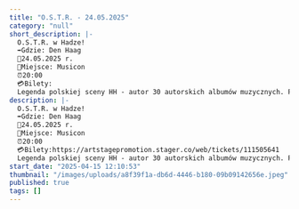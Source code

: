 ```yaml
---
title: "O.S.T.R. - 24.05.2025"
category: "null"
short_description: |-
  O.S.T.R. w Hadze!
  ➡️Gdzie: Den Haag
  📅24.05.2025 r.
  📍Miejsce: Musicon
  ⏰20:00
  💳Bilety:
  Legenda polskiej sceny HH - autor 30 autorskich albumów muzycznych. Posiadacz Diamentowej Płyty za album “Życie po śmierci”, a także 10 platynowych i 7 złotych płyt, w tym dwóch podwójnie platynowych. Pięciokrotny laureat Fryderyka - Nagrody Akademii Fonograficznej.
description: |-
  O.S.T.R. w Hadze!
  ➡️Gdzie: Den Haag
  📅24.05.2025 r.
  📍Miejsce: Musicon
  ⏰20:00
  💳Bilety:https://artstagepromotion.stager.co/web/tickets/111505641
  Legenda polskiej sceny HH - autor 30 autorskich albumów muzycznych. Posiadacz Diamentowej Płyty za album “Życie po śmierci”, a także 10 platynowych i 7 złotych płyt, w tym dwóch podwójnie platynowych. Pięciokrotny laureat Fryderyka - Nagrody Akademii Fonograficznej.
start_date: "2025-04-15 12:10:53"
thumbnail: "/images/uploads/a8f39f1a-db6d-4446-b180-09b09142656e.jpeg"
published: true
tags: []
---
```

